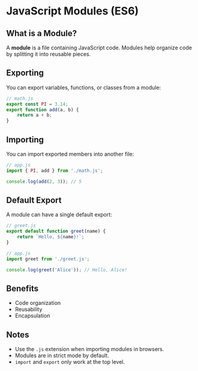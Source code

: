 # JavaScript Modules (ES6)

## What is a Module?
A **module** is a file containing JavaScript code. Modules help organize code by splitting it into reusable pieces.

## Exporting
You can export variables, functions, or classes from a module:

```js
// math.js
export const PI = 3.14;
export function add(a, b) {
    return a + b;
}
```

## Importing
You can import exported members into another file:

```js
// app.js
import { PI, add } from './math.js';

console.log(add(2, 3)); // 5
```

## Default Export
A module can have a single default export:

```js
// greet.js
export default function greet(name) {
    return `Hello, ${name}!`;
}
```

```js
// app.js
import greet from './greet.js';

console.log(greet('Alice')); // Hello, Alice!
```

## Benefits
- Code organization
- Reusability
- Encapsulation

## Notes
- Use the `.js` extension when importing modules in browsers.
- Modules are in strict mode by default.
- `import` and `export` only work at the top level.
